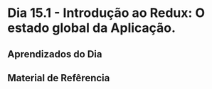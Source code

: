 # Dia 15.1 - Introdução ao Redux: O estado global da Aplicação.


## Aprendizados do Dia


## Material de Refêrencia
